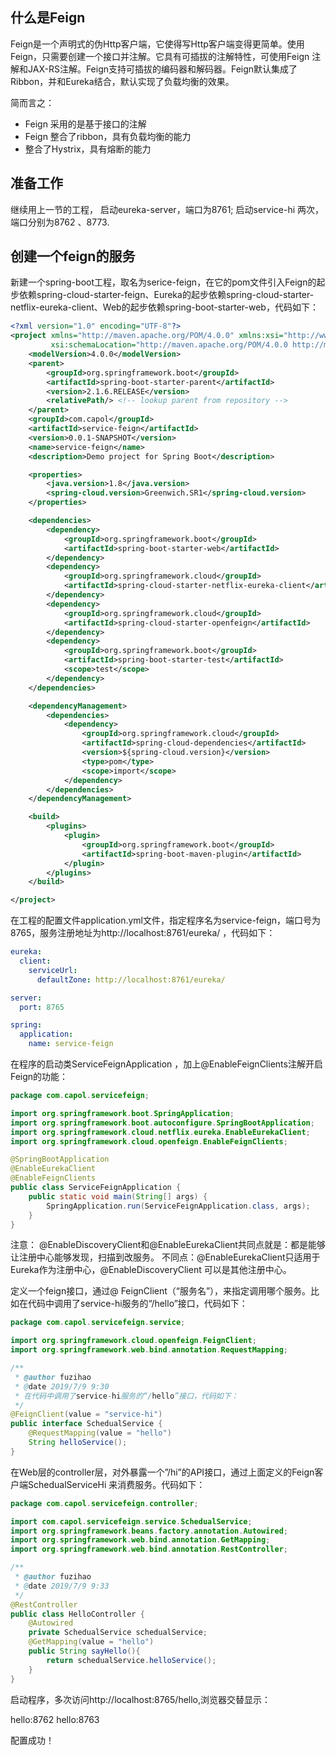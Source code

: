 ## 什么是Feign

Feign是一个声明式的伪Http客户端，它使得写Http客户端变得更简单。使用Feign，只需要创建一个接口并注解。它具有可插拔的注解特性，可使用Feign 注解和JAX-RS注解。Feign支持可插拔的编码器和解码器。Feign默认集成了Ribbon，并和Eureka结合，默认实现了负载均衡的效果。

简而言之：

- Feign 采用的是基于接口的注解
- Feign 整合了ribbon，具有负载均衡的能力
- 整合了Hystrix，具有熔断的能力

## 准备工作

继续用上一节的工程， 启动eureka-server，端口为8761; 启动service-hi 两次，端口分别为8762 、8773.

## 创建一个feign的服务

新建一个spring-boot工程，取名为serice-feign，在它的pom文件引入Feign的起步依赖spring-cloud-starter-feign、Eureka的起步依赖spring-cloud-starter-netflix-eureka-client、Web的起步依赖spring-boot-starter-web，代码如下：

```xml
<?xml version="1.0" encoding="UTF-8"?>
<project xmlns="http://maven.apache.org/POM/4.0.0" xmlns:xsi="http://www.w3.org/2001/XMLSchema-instance"
         xsi:schemaLocation="http://maven.apache.org/POM/4.0.0 http://maven.apache.org/xsd/maven-4.0.0.xsd">
    <modelVersion>4.0.0</modelVersion>
    <parent>
        <groupId>org.springframework.boot</groupId>
        <artifactId>spring-boot-starter-parent</artifactId>
        <version>2.1.6.RELEASE</version>
        <relativePath/> <!-- lookup parent from repository -->
    </parent>
    <groupId>com.capol</groupId>
    <artifactId>service-feign</artifactId>
    <version>0.0.1-SNAPSHOT</version>
    <name>service-feign</name>
    <description>Demo project for Spring Boot</description>

    <properties>
        <java.version>1.8</java.version>
        <spring-cloud.version>Greenwich.SR1</spring-cloud.version>
    </properties>

    <dependencies>
        <dependency>
            <groupId>org.springframework.boot</groupId>
            <artifactId>spring-boot-starter-web</artifactId>
        </dependency>
        <dependency>
            <groupId>org.springframework.cloud</groupId>
            <artifactId>spring-cloud-starter-netflix-eureka-client</artifactId>
        </dependency>
        <dependency>
            <groupId>org.springframework.cloud</groupId>
            <artifactId>spring-cloud-starter-openfeign</artifactId>
        </dependency>
        <dependency>
            <groupId>org.springframework.boot</groupId>
            <artifactId>spring-boot-starter-test</artifactId>
            <scope>test</scope>
        </dependency>
    </dependencies>

    <dependencyManagement>
        <dependencies>
            <dependency>
                <groupId>org.springframework.cloud</groupId>
                <artifactId>spring-cloud-dependencies</artifactId>
                <version>${spring-cloud.version}</version>
                <type>pom</type>
                <scope>import</scope>
            </dependency>
        </dependencies>
    </dependencyManagement>

    <build>
        <plugins>
            <plugin>
                <groupId>org.springframework.boot</groupId>
                <artifactId>spring-boot-maven-plugin</artifactId>
            </plugin>
        </plugins>
    </build>

</project>
```

在工程的配置文件application.yml文件，指定程序名为service-feign，端口号为8765，服务注册地址为http://localhost:8761/eureka/ ，代码如下：

```yml
eureka:
  client:
    serviceUrl:
      defaultZone: http://localhost:8761/eureka/

server:
  port: 8765

spring:
  application:
    name: service-feign
```

在程序的启动类ServiceFeignApplication ，加上@EnableFeignClients注解开启Feign的功能：

```java
package com.capol.servicefeign;

import org.springframework.boot.SpringApplication;
import org.springframework.boot.autoconfigure.SpringBootApplication;
import org.springframework.cloud.netflix.eureka.EnableEurekaClient;
import org.springframework.cloud.openfeign.EnableFeignClients;

@SpringBootApplication
@EnableEurekaClient
@EnableFeignClients
public class ServiceFeignApplication {
    public static void main(String[] args) {
        SpringApplication.run(ServiceFeignApplication.class, args);
    }
}
```

注意：
@EnableDiscoveryClient和@EnableEurekaClient共同点就是：都是能够让注册中心能够发现，扫描到改服务。
不同点：@EnableEurekaClient只适用于Eureka作为注册中心，@EnableDiscoveryClient 可以是其他注册中心。

定义一个feign接口，通过@ FeignClient（“服务名”），来指定调用哪个服务。比如在代码中调用了service-hi服务的“/hello”接口，代码如下：

```java
package com.capol.servicefeign.service;

import org.springframework.cloud.openfeign.FeignClient;
import org.springframework.web.bind.annotation.RequestMapping;

/**
 * @author fuzihao
 * @date 2019/7/9 9:30
 * 在代码中调用了service-hi服务的“/hello”接口，代码如下：
 */
@FeignClient(value = "service-hi")
public interface SchedualService {
    @RequestMapping(value = "hello")
    String helloService();
}
```

在Web层的controller层，对外暴露一个”/hi”的API接口，通过上面定义的Feign客户端SchedualServiceHi 来消费服务。代码如下：

```java
package com.capol.servicefeign.controller;

import com.capol.servicefeign.service.SchedualService;
import org.springframework.beans.factory.annotation.Autowired;
import org.springframework.web.bind.annotation.GetMapping;
import org.springframework.web.bind.annotation.RestController;

/**
 * @author fuzihao
 * @date 2019/7/9 9:33
 */
@RestController
public class HelloController {
    @Autowired
    private SchedualService schedualService;
    @GetMapping(value = "hello")
    public String sayHello(){
        return schedualService.helloService();
    }
}
```

启动程序，多次访问http://localhost:8765/hello,浏览器交替显示：

hello:8762
hello:8763

配置成功！

